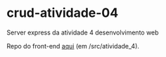 # crud-atividade-04

Server express da atividade 4 desenvolvimento web

Repo do front-end [aqui](https://github.com/gabrielmaia2/disciplina_web) (em /src/atividade_4).
